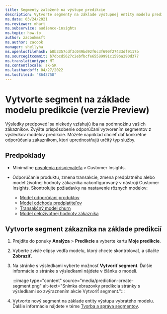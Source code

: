 ```yaml
---
title: Segmenty založené na výstupe predikcie
description: Vytvorte segmenty na základe výstupnej entity modelu predikcia.
ms.date: 03/24/2021
ms.reviewer: mhart
ms.subservice: audience-insights
ms.topic: how-to
author: zacookmsft
ms.author: zacook
manager: shellyha
ms.openlocfilehash: b0b3357cdf3c049bd92f6c3f690f27433df9117b
ms.sourcegitcommit: b7dbcd5627c2ebfbcfe65589991c159ba290d377
ms.translationtype: MT
ms.contentlocale: sk-SK
ms.lasthandoff: 04/27/2022
ms.locfileid: "8643758"
---
```

# <a name="create-a-segment-based-on-a-prediction-model-preview"></a>Vytvorte segment na základe modelu predikcie (verzie Preview)

Výsledky predpovedí sa niekedy vzťahujú iba na podmnožinu vašich zákazníkov. Zvýšte prispôsobenie odporúčaní vytvorením segmentov z výsledkov modelov predikcie. Môžete napríklad chcieť dať konkrétne odporúčania zákazníkom, ktorí uprednostňujú určitý typ služby. 

## <a name="prerequisites"></a>Predpoklady

- Minimálne [povolenia prispievateľa](permissions.md) v Customer Insights.

- Odporúčanie produktu, zmena transakcie, zmena predplatného alebo model životnej hodnoty zákazníka nakonfigurovaný v nástroji Customer Insights. Skontrolujte požiadavky na nastavenie rôznych modelov:

  - [Model odporúčaní produktov](predict-product-recommendation.md)
  - [Model odchodu predplatiteľov](predict-subscription-churn.md)
  - [Transakčný model churn](predict-transactional-churn.md)
  - [Model celoživotnej hodnoty zákazníka](predict-customer-lifetime-value.md)

## <a name="create-a-customer-segment-based-on-predictions"></a>Vytvorte segment zákazníka na základe predikcií

1. Prejdite do ponuky **Analýza** > **Predikcie** a vyberte kartu **Moje predikcie**.

1. Vyberte zvislé elipsy vedľa modelu, ktorý chcete skontrolovať, a stlačte **Zobraziť**.

1. Na stránke s výsledkami vyberte možnosť **Vytvoriť segment**. Ďalšie informácie o stránke s výsledkami nájdete v článku o modeli.

   :::image type="content" source="media/prediction-create-segment.png" alt-text="Snímka obrazovky predikcia stránky s výsledkami so zvýraznením akcie Vytvoriť segment.":::

1. Vytvorte nový segment na základe entity výstupu vybratého modelu. Ďalšie informácie nájdete v téme [Tvorba a správa segmentov](segments.md).